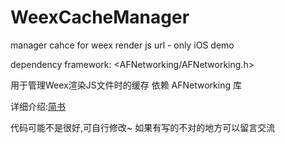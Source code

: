 # WeexCacheManager
manager cahce for weex render js url  - only iOS demo

dependency framework: <AFNetworking/AFNetworking.h>

用于管理Weex渲染JS文件时的缓存
依赖 AFNetworking 库

详细介绍:[简书](https://www.jianshu.com/p/c8f1fbf1db5e)

代码可能不是很好,可自行修改~ 如果有写的不对的地方可以留言交流
